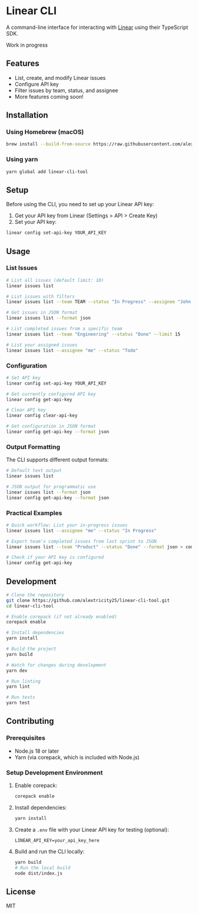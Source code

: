 # Linear CLI

A command-line interface for interacting with [Linear](https://linear.app) using their TypeScript SDK.

Work in progress

## Features

- List, create, and modify Linear issues
- Configure API key
- Filter issues by team, status, and assignee
- More features coming soon!

## Installation

### Using Homebrew (macOS)

```bash
brew install --build-from-source https://raw.githubusercontent.com/alextricity25/linear-cli-tool/main/Formula/linear-cli.rb
```


### Using yarn

```bash
yarn global add linear-cli-tool
```

## Setup

Before using the CLI, you need to set up your Linear API key:

1. Get your API key from Linear (Settings > API > Create Key)
2. Set your API key:

```bash
linear config set-api-key YOUR_API_KEY
```

## Usage

### List Issues

```bash
# List all issues (default limit: 10)
linear issues list

# List issues with filters
linear issues list --team TEAM --status "In Progress" --assignee "John Doe" --limit 20

# Get issues in JSON format
linear issues list --format json

# List completed issues from a specific team
linear issues list --team "Engineering" --status "Done" --limit 15

# List your assigned issues
linear issues list --assignee "me" --status "Todo"
```

### Configuration

```bash
# Set API key
linear config set-api-key YOUR_API_KEY

# Get currently configured API key
linear config get-api-key

# Clear API key
linear config clear-api-key

# Get configuration in JSON format
linear config get-api-key --format json
```

### Output Formatting

The CLI supports different output formats:

```bash
# Default text output
linear issues list

# JSON output for programmatic use
linear issues list --format json
linear config get-api-key --format json
```

### Practical Examples

```bash
# Quick workflow: List your in-progress issues
linear issues list --assignee "me" --status "In Progress"

# Export team's completed issues from last sprint to JSON
linear issues list --team "Product" --status "Done" --format json > completed_issues.json

# Check if your API key is configured
linear config get-api-key
```

## Development

```bash
# Clone the repository
git clone https://github.com/alextricity25/linear-cli-tool.git
cd linear-cli-tool

# Enable corepack (if not already enabled)
corepack enable

# Install dependencies
yarn install

# Build the project
yarn build

# Watch for changes during development
yarn dev

# Run linting
yarn lint

# Run tests
yarn test
```

## Contributing

### Prerequisites

- Node.js 18 or later
- Yarn (via corepack, which is included with Node.js)

### Setup Development Environment

1. Enable corepack:
   ```bash
   corepack enable
   ```

2. Install dependencies:
   ```bash
   yarn install
   ```

3. Create a `.env` file with your Linear API key for testing (optional):
   ```
   LINEAR_API_KEY=your_api_key_here
   ```

4. Build and run the CLI locally:
   ```bash
   yarn build
   # Run the local build
   node dist/index.js
   ```

## License

MIT
